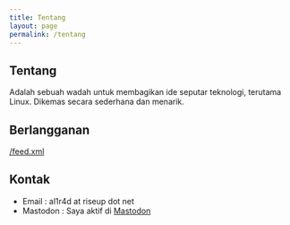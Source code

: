 ```yaml
---
title: Tentang
layout: page
permalink: /tentang
---
```

## Tentang
Adalah sebuah wadah untuk membagikan ide seputar teknologi, terutama Linux. Dikemas secara sederhana dan menarik.

## Berlangganan
[/feed.xml](/feed.xml)

## Kontak
- Email : al1r4d at riseup dot net
- Mastodon : Saya aktif di [Mastodon](https://mstdn.io/@al1r4d)
